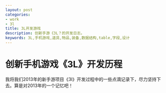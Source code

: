 ```yaml
---
layout: post
categories:
- work 
- 3l
title: 3L开发游戏
description: 创新手游《3L？的开发日志。
keywords: 3L,手机游戏,道具,物品,装备,数据结构,table,字段,设计
---
```


创新手机游戏《3L》开发历程 
=========


我将我们2013年的新手游项目《3l》开发过程中的一些点滴记录下，尽力坚持下去。算是对2013年的一个记忆吧！

